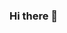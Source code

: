 ### Hi there 👋

<!--
**JoMinSeo/JoMinSeo** is a ✨ _special_ ✨ repository because its `README.md` (this file) appears on your GitHub profile.
![JoMinSeo's GitHub stats](https://github-readme-stats.vercel.app/api?username=JoMinSeo&show_icons=true)
![Top Langs](https://github-readme-stats.vercel.app/api/top-langs/?username=nks0614&show_icons=true)
Here are some ideas to get you started:

- 🔭 I’m currently working on ...
- 🌱 I’m currently learning ...
- 👯 I’m looking to collaborate on ...
- 🤔 I’m looking for help with ...
- 💬 Ask me about ...
- 📫 How to reach me: ...
- 😄 Pronouns: ...
- ⚡ Fun fact: ...
-->
